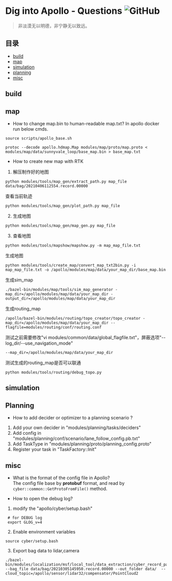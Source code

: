 # Dig into Apollo - Questions ![GitHub](https://img.shields.io/github/license/daohu527/Dig-into-Apollo.svg?style=popout)

> 非淡漠无以明德，非宁静无以致远。

## 目录

- [build](#build)
- [map](#map)
- [simulation](#simulation)
- [planning](#planning)
- [misc](#misc)


<a name="build" />

## build

<a name="map" />

## map
* How to change map.bin to human-readable map.txt?
In apollo docker run below cmds.
```
source scripts/apollo_base.sh

protoc --decode apollo.hdmap.Map modules/map/proto/map.proto < modules/map/data/sunnyvale_loop/base_map.bin > base_map.txt
```

* How to create new map with RTK
1. 解压制作好的地图
```
python modules/tools/map_gen/extract_path.py map_file data/bag/20210406112554.record.00000
```
查看当前轨迹
```
python modules/tools/map_gen/plot_path.py map_file
```

2. 生成地图
```
python modules/tools/map_gen/map_gen.py map_file
```

3. 查看地图
```
python modules/tools/mapshow/mapshow.py -m map_map_file.txt
```


生成地图
```
python modules/tools/create_map/convert_map_txt2bin.py -i map_map_file.txt -o /apollo/modules/map/data/your_map_dir/base_map.bin
```

生成sim_map
```
./bazel-bin/modules/map/tools/sim_map_generator -map_dir=/apollo/modules/map/data/your_map_dir -output_dir=/apollo/modules/map/data/your_map_dir
```

生成routing_map
```
/apollo/bazel-bin/modules/routing/topo_creator/topo_creator -map_dir=/apollo/modules/map/data/your_map_dir --flagfile=modules/routing/conf/routing.conf
```

测试之前需要修改"vi modules/common/data/global_flagfile.txt"，屏蔽选项"--log_dir/--use_navigation_mode"
```
--map_dir=/apollo/modules/map/data/your_map_dir
```
测试生成的routing_map是否可以联通
```
python modules/tools/routing/debug_topo.py
```


<a name="simulation" />

## simulation


<a name="planning" />

## Planning

* How to add decider or optimizer to a planning scenario ?

1. Add your own decider in "modules/planning/tasks/deciders"
2. Add config in "modules/planning/conf/scenario/lane_follow_config.pb.txt"
3. Add TaskType in "modules/planning/proto/planning_config.proto"
4. Register your task in "TaskFactory::Init"


<a name="misc" />

## misc

* What is the format of the config file in Apollo?  
The config file base by **protobuf** format, and read by `cyber::common::GetProtoFromFile()` method.

* How to open the debug log?

1. modify the "apollo/cyber/setup.bash"
```
 # for DEBUG log 
 export GLOG_v=4 
```  
2. Enable environment variables
```
source cyber/setup.bash
```

3. Export bag data to lidar,camera
```
./bazel-bin/modules/localization/msf/local_tool/data_extraction/cyber_record_parser --bag_file data/bag/20210305145950.record.00000 --out_folder data/  --cloud_topic=/apollo/sensor/lidar32/compensator/PointCloud2
```
